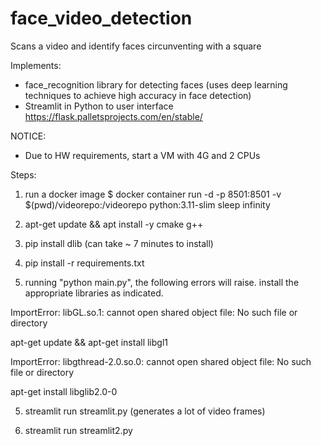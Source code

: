 # face_video_detection
Scans a video and identify faces circunventing with a square

Implements:
- face_recognition library for detecting faces (uses deep learning techniques to achieve high accuracy in face detection)
- Streamlit in Python to user interface https://flask.palletsprojects.com/en/stable/

NOTICE:
- Due to HW requirements, start a VM with 4G and 2 CPUs

Steps:

1) run a docker image
   $ docker container run -d -p 8501:8501 -v $(pwd)/videorepo:/videorepo python:3.11-slim sleep infinity

2) apt-get update && apt install -y cmake g++

3) pip install dlib (can take ~ 7 minutes to install)

4) pip install -r requirements.txt

5) running "python main.py", the following errors will raise. 
   install the appropriate libraries as indicated. 

ImportError: libGL.so.1: cannot open shared object file: No such file or directory

apt-get update && apt-get install libgl1


ImportError: libgthread-2.0.so.0: cannot open shared object file: No such file or directory

apt-get install libglib2.0-0

5) streamlit run streamlit.py  (generates a lot of video frames)

6) streamlit run streamlit2.py